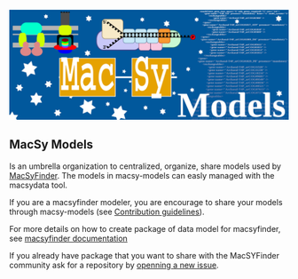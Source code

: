 
![macsy-models banner](https://github.com/macsy-models/.github/blob/main/profile/logo_macsymodels.png "MacSy Models")
## MacSy Models

Is an umbrella organization to centralized, organize, share models used by [MacSyFinder](https://github.com/gem-pasteur/macsyfinder).
The models in macsy-models can easly managed with the macsydata tool.

If you are a macsyfinder modeler, you are encourage to share your models through macsy-models (see [Contribution guidelines](../CONTRIBUTING.md)).

For more details on how to create package of data model for macsyfinder, see [macsyfinder documentation](https://macsyfinder.readthedocs.io/en/latest/modeler_guide/index.html)

If you already have package that you want to share with the MacSYFinder community ask for a repository by [openning a new issue](https://github.com/macsy-models/.github/issues/new?assignees=bneron%2C+saphia&labels=ask+for+new+repository&template=ask-for-new-repos.md&title=%5BNew+Repos%5D).


<!--

**Here are some ideas to get you started:**

🙋‍♀️ A short introduction - what is your organization all about?
🌈 Contribution guidelines - how can the community get involved?
👩‍💻 Useful resources - where can the community find your docs? Is there anything else the community should know?
🍿 Fun facts - what does your team eat for breakfast?
🧙 Remember, you can do mighty things with the power of [Markdown](https://docs.github.com/github/writing-on-github/getting-started-with-writing-and-formatting-on-github/basic-writing-and-formatting-syntax)
-->
